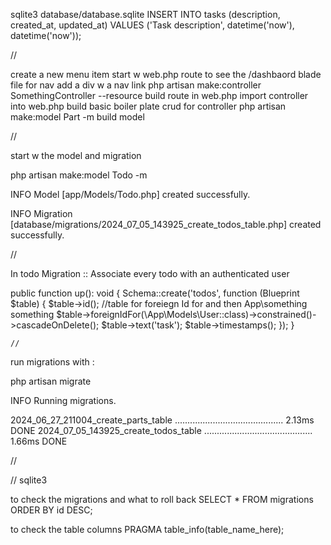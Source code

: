 sqlite3 database/database.sqlite
INSERT INTO tasks (description, created_at, updated_at) VALUES ('Task description', datetime('now'), datetime('now'));


// 


create a new menu item 
start w web.php route to see the /dashbaord 
blade file for nav 
add a div w a nav link
php artisan make:controller SomethingController --resource
build route in web.php
    import controller into web.php
build basic boiler plate crud for controller
php artisan make:model Part -m
build model 


// 

start w the model and migration 

 php artisan make:model Todo -m


   INFO  Model [app/Models/Todo.php] created successfully.  

   INFO  Migration [database/migrations/2024_07_05_143925_create_todos_table.php] created successfully. 

   // 

In todo Migration :: Associate every todo with an authenticated user 

  public function up(): void
    {
        Schema::create('todos', function (Blueprint $table) {
            $table->id();
            //table for foreiegn Id for and then App\something something
            $table->foreignIdFor(\App\Models\User::class)->constrained()->cascadeOnDelete();
            $table->text('task');
            $table->timestamps();
        });
    }

    //

run migrations with : 

php artisan migrate  

   INFO  Running migrations.  

  2024_06_27_211004_create_parts_table ........................................... 2.13ms DONE
  2024_07_05_143925_create_todos_table ........................................... 1.66ms DONE

//




// sqlite3

to check the migrations and what to roll back 
SELECT * FROM migrations ORDER BY id DESC;

to check the table columns
PRAGMA table_info(table_name_here);


